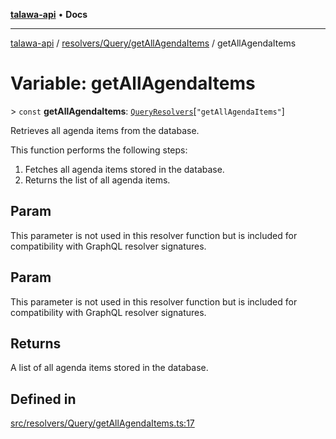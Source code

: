 [**talawa-api**](../../../../README.md) • **Docs**

***

[talawa-api](../../../../modules.md) / [resolvers/Query/getAllAgendaItems](../README.md) / getAllAgendaItems

# Variable: getAllAgendaItems

\> `const` **getAllAgendaItems**: [`QueryResolvers`](../../../../types/generatedGraphQLTypes/type-aliases/QueryResolvers.md)\[`"getAllAgendaItems"`\]

Retrieves all agenda items from the database.

This function performs the following steps:
1. Fetches all agenda items stored in the database.
2. Returns the list of all agenda items.

## Param

This parameter is not used in this resolver function but is included for compatibility with GraphQL resolver signatures.

## Param

This parameter is not used in this resolver function but is included for compatibility with GraphQL resolver signatures.

## Returns

A list of all agenda items stored in the database.

## Defined in

[src/resolvers/Query/getAllAgendaItems.ts:17](https://github.com/PalisadoesFoundation/talawa-api/blob/f9e8275b1ddff2d3edcec79ee3b37c07998f6cc3/src/resolvers/Query/getAllAgendaItems.ts#L17)
